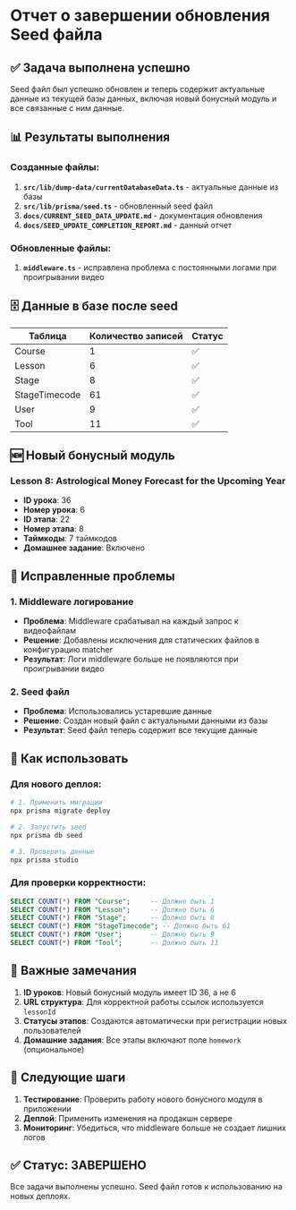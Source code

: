 # Отчет о завершении обновления Seed файла

## ✅ Задача выполнена успешно

Seed файл был успешно обновлен и теперь содержит актуальные данные из текущей базы данных, включая новый бонусный модуль и все связанные с ним данные.

## 📊 Результаты выполнения

### Созданные файлы:
1. **`src/lib/dump-data/currentDatabaseData.ts`** - актуальные данные из базы
2. **`src/lib/prisma/seed.ts`** - обновленный seed файл
3. **`docs/CURRENT_SEED_DATA_UPDATE.md`** - документация обновления
4. **`docs/SEED_UPDATE_COMPLETION_REPORT.md`** - данный отчет

### Обновленные файлы:
1. **`middleware.ts`** - исправлена проблема с постоянными логами при проигрывании видео

## 🗄️ Данные в базе после seed

| Таблица | Количество записей | Статус |
|---------|-------------------|--------|
| Course | 1 | ✅ |
| Lesson | 6 | ✅ |
| Stage | 8 | ✅ |
| StageTimecode | 61 | ✅ |
| User | 9 | ✅ |
| Tool | 11 | ✅ |

## 🆕 Новый бонусный модуль

### Lesson 8: Astrological Money Forecast for the Upcoming Year
- **ID урока**: 36
- **Номер урока**: 6
- **ID этапа**: 22
- **Номер этапа**: 8
- **Таймкоды**: 7 таймкодов
- **Домашнее задание**: Включено

## 🔧 Исправленные проблемы

### 1. Middleware логирование
- **Проблема**: Middleware срабатывал на каждый запрос к видеофайлам
- **Решение**: Добавлены исключения для статических файлов в конфигурацию matcher
- **Результат**: Логи middleware больше не появляются при проигрывании видео

### 2. Seed файл
- **Проблема**: Использовались устаревшие данные
- **Решение**: Создан новый файл с актуальными данными из базы
- **Результат**: Seed файл теперь содержит все текущие данные

## 🚀 Как использовать

### Для нового деплоя:
```bash
# 1. Применить миграции
npx prisma migrate deploy

# 2. Запустить seed
npx prisma db seed

# 3. Проверить данные
npx prisma studio
```

### Для проверки корректности:
```sql
SELECT COUNT(*) FROM "Course";     -- Должно быть 1
SELECT COUNT(*) FROM "Lesson";     -- Должно быть 6
SELECT COUNT(*) FROM "Stage";      -- Должно быть 8
SELECT COUNT(*) FROM "StageTimecode"; -- Должно быть 61
SELECT COUNT(*) FROM "User";       -- Должно быть 9
SELECT COUNT(*) FROM "Tool";       -- Должно быть 11
```

## 📝 Важные замечания

1. **ID уроков**: Новый бонусный модуль имеет ID 36, а не 6
2. **URL структура**: Для корректной работы ссылок используется `lessonId`
3. **Статусы этапов**: Создаются автоматически при регистрации новых пользователей
4. **Домашние задания**: Все этапы включают поле `homework` (опциональное)

## 🎯 Следующие шаги

1. **Тестирование**: Проверить работу нового бонусного модуля в приложении
2. **Деплой**: Применить изменения на продакшн сервере
3. **Мониторинг**: Убедиться, что middleware больше не создает лишних логов

## ✅ Статус: ЗАВЕРШЕНО

Все задачи выполнены успешно. Seed файл готов к использованию на новых деплоях. 